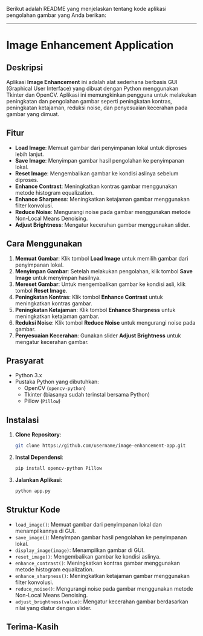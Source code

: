 Berikut adalah README yang menjelaskan tentang kode aplikasi pengolahan gambar yang Anda berikan:

---

# Image Enhancement Application

## Deskripsi
Aplikasi **Image Enhancement** ini adalah alat sederhana berbasis GUI (Graphical User Interface) yang dibuat dengan Python menggunakan Tkinter dan OpenCV. Aplikasi ini memungkinkan pengguna untuk melakukan peningkatan dan pengolahan gambar seperti peningkatan kontras, peningkatan ketajaman, reduksi noise, dan penyesuaian kecerahan pada gambar yang dimuat.

## Fitur
- **Load Image**: Memuat gambar dari penyimpanan lokal untuk diproses lebih lanjut.
- **Save Image**: Menyimpan gambar hasil pengolahan ke penyimpanan lokal.
- **Reset Image**: Mengembalikan gambar ke kondisi aslinya sebelum diproses.
- **Enhance Contrast**: Meningkatkan kontras gambar menggunakan metode histogram equalization.
- **Enhance Sharpness**: Meningkatkan ketajaman gambar menggunakan filter konvolusi.
- **Reduce Noise**: Mengurangi noise pada gambar menggunakan metode Non-Local Means Denoising.
- **Adjust Brightness**: Mengatur kecerahan gambar menggunakan slider.

## Cara Menggunakan
1. **Memuat Gambar**: Klik tombol **Load Image** untuk memilih gambar dari penyimpanan lokal.
2. **Menyimpan Gambar**: Setelah melakukan pengolahan, klik tombol **Save Image** untuk menyimpan hasilnya.
3. **Mereset Gambar**: Untuk mengembalikan gambar ke kondisi asli, klik tombol **Reset Image**.
4. **Peningkatan Kontras**: Klik tombol **Enhance Contrast** untuk meningkatkan kontras gambar.
5. **Peningkatan Ketajaman**: Klik tombol **Enhance Sharpness** untuk meningkatkan ketajaman gambar.
6. **Reduksi Noise**: Klik tombol **Reduce Noise** untuk mengurangi noise pada gambar.
7. **Penyesuaian Kecerahan**: Gunakan slider **Adjust Brightness** untuk mengatur kecerahan gambar.

## Prasyarat
- Python 3.x
- Pustaka Python yang dibutuhkan:
  - OpenCV (`opencv-python`)
  - Tkinter (biasanya sudah terinstal bersama Python)
  - Pillow (`Pillow`)

## Instalasi
1. **Clone Repository**:
   ```bash
   git clone https://github.com/username/image-enhancement-app.git
   ```
2. **Instal Dependensi**:
   ```bash
   pip install opencv-python Pillow
   ```

3. **Jalankan Aplikasi**:
   ```bash
   python app.py
   ```

## Struktur Kode
- `load_image()`: Memuat gambar dari penyimpanan lokal dan menampilkannya di GUI.
- `save_image()`: Menyimpan gambar hasil pengolahan ke penyimpanan lokal.
- `display_image(image)`: Menampilkan gambar di GUI.
- `reset_image()`: Mengembalikan gambar ke kondisi aslinya.
- `enhance_contrast()`: Meningkatkan kontras gambar menggunakan metode histogram equalization.
- `enhance_sharpness()`: Meningkatkan ketajaman gambar menggunakan filter konvolusi.
- `reduce_noise()`: Mengurangi noise pada gambar menggunakan metode Non-Local Means Denoising.
- `adjust_brightness(value)`: Mengatur kecerahan gambar berdasarkan nilai yang diatur dengan slider.

Terima-Kasih
---
